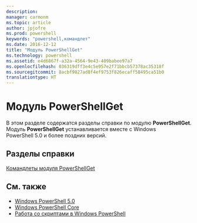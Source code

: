 ```yaml
---
description: 
manager: carmonm
ms.topic: article
author: jpjofre
ms.prod: powershell
keywords: "powershell,командлет"
ms.date: 2016-12-12
title: "Модуль PowerShellGet"
ms.technology: powershell
ms.assetid: e4d6867f-a32a-4564-9e43-409babee97a7
ms.openlocfilehash: 036319dff3e4c5e957e2f71bbcb57378ac35318f
ms.sourcegitcommit: 8acbf9827ad8f4ef9753f826ecaff58495ca51b0
translationtype: HT
---
```

# <a name="powershellget-module"></a>Модуль PowerShellGet
В этом разделе содержатся разделы справки по модулю **PowerShellGet**. Модуль **PowerShellGet** устанавливается вместе с Windows PowerShell 5.0 и более поздних версий.

## <a name="help-topics"></a>Разделы справки
[Командлеты модуля PowerShellGet](http://technet.microsoft.com/library/dn807169.aspx)

## <a name="see-also"></a>См. также
- [Windows PowerShell 5.0](../../core-powershell/core-modules/Windows-PowerShell-5.0.md)
- [Windows PowerShell Core](https://technet.microsoft.com/en-us/library/4b75f1e4-f327-48f3-92ab-bf5435094d41)
- [Работа со скриптами в Windows PowerShell](../fundamental/Scripting-with-Windows-PowerShell.md)

